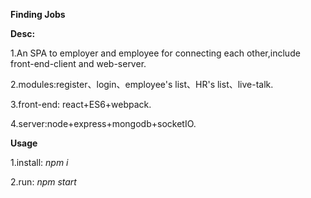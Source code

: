 **Finding Jobs**

**Desc:**
    
1.An SPA to employer and employee for connecting each other,include front-end-client and web-server.

2.modules:register、login、employee's list、HR's list、live-talk.

3.front-end: react+ES6+webpack.

4.server:node+express+mongodb+socketIO.

**Usage**

1.install: _npm i_

2.run: _npm start_
